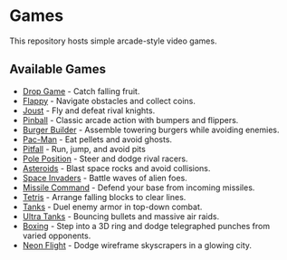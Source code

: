 # Games

This repository hosts simple arcade-style video games.

## Available Games

- [Drop Game](drop-game.html) - Catch falling fruit.
- [Flappy](flappy.html) - Navigate obstacles and collect coins.
- [Joust](joust.html) - Fly and defeat rival knights.
- [Pinball](pinball.html) - Classic arcade action with bumpers and flippers.
- [Burger Builder](burger.html) - Assemble towering burgers while avoiding enemies.
- [Pac-Man](pacman.html) - Eat pellets and avoid ghosts.
- [Pitfall](pitfall.html) - Run, jump, and avoid pits
- [Pole Position](pole.html) - Steer and dodge rival racers.
- [Asteroids](asteroids.html) - Blast space rocks and avoid collisions.
- [Space Invaders](space-invaders.html) - Battle waves of alien foes.
- [Missile Command](missile-command.html) - Defend your base from incoming missiles.
- [Tetris](tetris.html) - Arrange falling blocks to clear lines.
- [Tanks](tanks.html) - Duel enemy armor in top-down combat.
- [Ultra Tanks](ultra-tanks.html) - Bouncing bullets and massive air raids.
- [Boxing](boxing.html) - Step into a 3D ring and dodge telegraphed punches from varied opponents.
- [Neon Flight](neon-flight.html) - Dodge wireframe skyscrapers in a glowing city.

